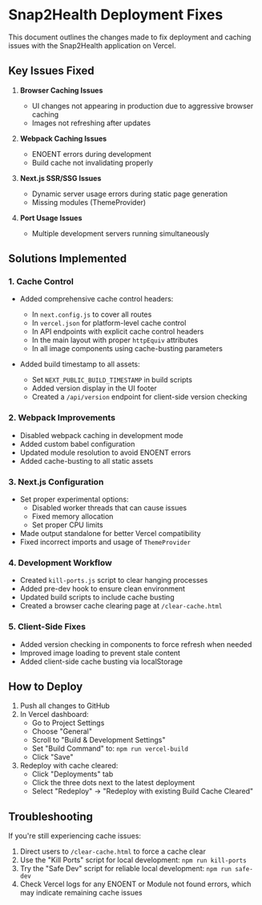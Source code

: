 # Snap2Health Deployment Fixes

This document outlines the changes made to fix deployment and caching issues with the Snap2Health application on Vercel.

## Key Issues Fixed

1. **Browser Caching Issues**
   - UI changes not appearing in production due to aggressive browser caching
   - Images not refreshing after updates

2. **Webpack Caching Issues**
   - ENOENT errors during development
   - Build cache not invalidating properly

3. **Next.js SSR/SSG Issues**
   - Dynamic server usage errors during static page generation
   - Missing modules (ThemeProvider)

4. **Port Usage Issues**
   - Multiple development servers running simultaneously

## Solutions Implemented

### 1. Cache Control

- Added comprehensive cache control headers:
  - In `next.config.js` to cover all routes
  - In `vercel.json` for platform-level cache control
  - In API endpoints with explicit cache control headers
  - In the main layout with proper `httpEquiv` attributes
  - In all image components using cache-busting parameters

- Added build timestamp to all assets:
  - Set `NEXT_PUBLIC_BUILD_TIMESTAMP` in build scripts
  - Added version display in the UI footer
  - Created a `/api/version` endpoint for client-side version checking

### 2. Webpack Improvements

- Disabled webpack caching in development mode
- Added custom babel configuration
- Updated module resolution to avoid ENOENT errors
- Added cache-busting to all static assets

### 3. Next.js Configuration

- Set proper experimental options:
  - Disabled worker threads that can cause issues
  - Fixed memory allocation
  - Set proper CPU limits
- Made output standalone for better Vercel compatibility
- Fixed incorrect imports and usage of `ThemeProvider`

### 4. Development Workflow

- Created `kill-ports.js` script to clear hanging processes
- Added pre-dev hook to ensure clean environment
- Updated build scripts to include cache busting
- Created a browser cache clearing page at `/clear-cache.html`

### 5. Client-Side Fixes

- Added version checking in components to force refresh when needed
- Improved image loading to prevent stale content
- Added client-side cache busting via localStorage

## How to Deploy

1. Push all changes to GitHub
2. In Vercel dashboard:
   - Go to Project Settings
   - Choose "General"
   - Scroll to "Build & Development Settings"
   - Set "Build Command" to: `npm run vercel-build`
   - Click "Save"
3. Redeploy with cache cleared:
   - Click "Deployments" tab
   - Click the three dots next to the latest deployment
   - Select "Redeploy" → "Redeploy with existing Build Cache Cleared"

## Troubleshooting

If you're still experiencing cache issues:

1. Direct users to `/clear-cache.html` to force a cache clear
2. Use the "Kill Ports" script for local development: `npm run kill-ports`
3. Try the "Safe Dev" script for reliable local development: `npm run safe-dev`
4. Check Vercel logs for any ENOENT or Module not found errors, which may indicate remaining cache issues 